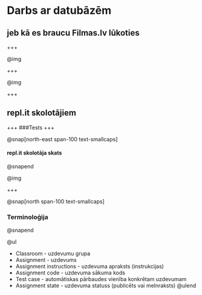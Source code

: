 # Darbs ar datubāzēm
## jeb kā es braucu Filmas.lv lūkoties

+++

@img[](assets/img/filmas.lv/home.png)

+++

@img[](assets/img/filmas.lv/ka-es-braucu-ziemelmeitas-lukoties.png)

+++

## repl.it skolotājiem

+++
###Tests
+++

@snap[north-east span-100 text-smallcaps]
#### repl.it skolotāja skats
@snapend

@img[](assets/img/replit-teacher.png)

+++

@snap[north span-100 text-smallcaps]
### Terminoloģija
@snapend

@ul

- Classroom - uzdevumu grupa
- Assignment - uzdevums
- Assignment instructions - uzdevuma apraksts (instrukcijas)
- Assignment code - uzdevuma sākuma kods
- Test case - automātiskas pārbaudes vienība konkrētam uzdevumam
- Assignment state - uzdevuma statuss (publicēts vai melnraksts)
@ulend
